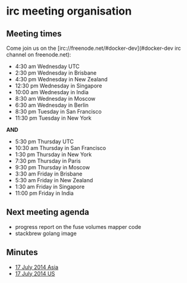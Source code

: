 # irc meeting organisation

## Meeting times

Come join us on the [irc://freenode.net/#docker-dev](#docker-dev irc channel on freenode.net):

 * 4:30 am Wednesday UTC
 * 2:30 pm Wednesday in Brisbane
 * 4:30 pm Wednesday in New Zealand
 * 12:30 pm Wednesday in Singapore
 * 10:00 am Wednesday in India
 * 8:30 am Wednesday in Moscow
 * 6:30 am Wednesday in Berlin
 * 8:30 pm Tuesday in San Francisco
 * 11:30 pm Tuesday in New York

__AND__ 

 * 5:30 pm Thursday UTC
 * 10:30 am Thursday in San Francisco
 * 1:30 pm Thursday in New York
 * 7:30 pm Thursday in Paris
 * 9:30 pm Thursday in Moscow
 * 3:30 am Friday in Brisbane
 * 5:30 am Friday in New Zealand
 * 1:30 am Friday in Singapore
 * 11:00 pm Friday in India


## Next meeting agenda

- progress report on the fuse volumes mapper code
- stackbrew golang image

## Minutes


- [17 July 2014 Asia](docker-dev/17Jul2014.md)
- [17 July 2014 US](docker-dev/US17Jul2014.md)
